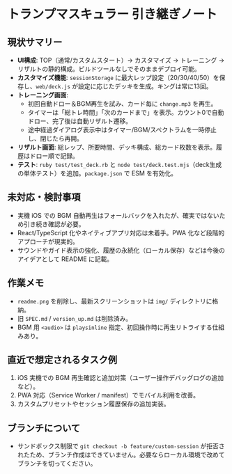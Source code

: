 # トランプマスキュラー 引き継ぎノート

## 現状サマリー
- **UI構成**: TOP（通常/カスタムスタート）→ カスタマイズ → トレーニング → リザルトの静的構成。ビルドツールなしでそのままデプロイ可能。
- **カスタマイズ機能**: `sessionStorage` に最大レップ設定（20/30/40/50）を保存し、`web/deck.js` が設定に応じたデッキを生成。キングは常に13回。
- **トレーニング画面**:
  - 初回自動ドロー＆BGM再生を試み、カード毎に `change.mp3` を再生。
  - タイマーは「総トレ時間」「次のカードまで」を表示。カウント0で自動ドロー、完了後は自動リザルト遷移。
  - 途中経過ダイアログ表示中はタイマー/BGM/スペクトラムを一時停止し、閉じたら再開。
- **リザルト画面**: 総レップ、所要時間、デッキ構成、総カード枚数を表示。履歴はドロー順で記録。
- **テスト**: `ruby test/test_deck.rb` と `node test/deck.test.mjs`（deck生成の単体テスト）を追加。`package.json` で ESM を有効化。

## 未対応・検討事項
- 実機 iOS での BGM 自動再生はフォールバックを入れたが、確実ではないため引き続き確認が必要。
- React/TypeScript 化やネイティブアプリ対応は未着手。PWA 化など段階的アプローチが現実的。
- サウンドやガイド表示の強化、履歴の永続化（ローカル保存）などは今後のアイデアとして README に記載。

## 作業メモ
- `readme.png` を削除し、最新スクリーンショットは `img/` ディレクトリに格納。
- 旧 `SPEC.md` / `version_up.md` は削除済み。
- BGM 用 `<audio>` は `playsinline` 指定、初回操作時に再生リトライする仕組みあり。

## 直近で想定されるタスク例
1. iOS 実機での BGM 再生確認と追加対策（ユーザー操作デバッグログの追加など）。
2. PWA 対応（Service Worker / manifest）でモバイル利用を改善。
3. カスタムプリセットやセッション履歴保存の追加実装。

## ブランチについて
- サンドボックス制限で `git checkout -b feature/custom-session` が拒否されたため、ブランチ作成はできていません。必要ならローカル環境で改めてブランチを切ってください。
